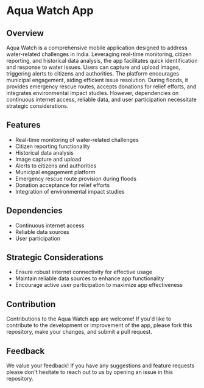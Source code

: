 # Aqua Watch App

## Overview

Aqua Watch is a comprehensive mobile application designed to address water-related challenges in India. Leveraging real-time monitoring, citizen reporting, and historical data analysis, the app facilitates quick identification and response to water issues. Users can capture and upload images, triggering alerts to citizens and authorities. The platform encourages municipal engagement, aiding efficient issue resolution. During floods, it provides emergency rescue routes, accepts donations for relief efforts, and integrates environmental impact studies. However, dependencies on continuous internet access, reliable data, and user participation necessitate strategic considerations.

## Features

- Real-time monitoring of water-related challenges
- Citizen reporting functionality
- Historical data analysis
- Image capture and upload
- Alerts to citizens and authorities
- Municipal engagement platform
- Emergency rescue route provision during floods
- Donation acceptance for relief efforts
- Integration of environmental impact studies

## Dependencies

- Continuous internet access
- Reliable data sources
- User participation

## Strategic Considerations

- Ensure robust internet connectivity for effective usage
- Maintain reliable data sources to enhance app functionality
- Encourage active user participation to maximize app effectiveness

## Contribution

Contributions to the Aqua Watch app are welcome! If you'd like to contribute to the development or improvement of the app, please fork this repository, make your changes, and submit a pull request.

## Feedback

We value your feedback! If you have any suggestions and feature requests please don't hesitate to reach out to us by opening an issue in this repository.
